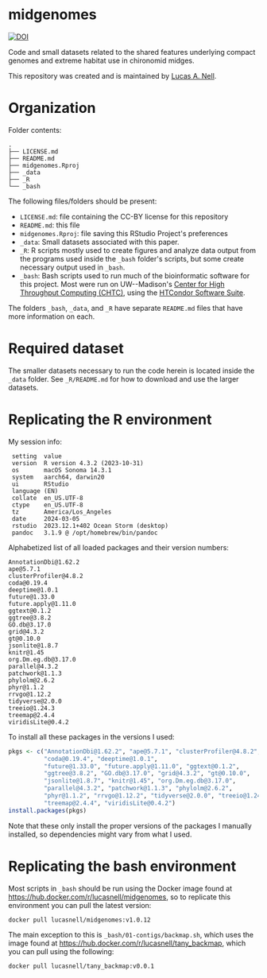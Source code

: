 # midgenomes

[![DOI](https://zenodo.org/badge/499583048.svg)](https://zenodo.org/badge/latestdoi/499583048)

Code and small datasets related to the shared features underlying compact 
genomes and extreme habitat use in chironomid midges.

This repository was created and is maintained by
[Lucas A. Nell](https://github.com/lucasnell).

# Organization

Folder contents:

```
.
├── LICENSE.md
├── README.md
├── midgenomes.Rproj
├── _data
├── _R
└── _bash
```

The following files/folders should be present:

- `LICENSE.md`: file containing the CC-BY license for this repository
- `README.md`: this file
- `midgenomes.Rproj`: file saving this RStudio Project's preferences
- `_data`: Small datasets associated with this paper.
- `_R`: R scripts mostly used to create figures and analyze data output 
  from the programs used inside the `_bash` folder's scripts, but some create
  necessary output used in `_bash`.
- `_bash`: Bash scripts used to run much of the bioinformatic
  software for this project. Most were run on UW--Madison's
  [Center for High Throughput Computing (CHTC)](https://chtc.cs.wisc.edu/),
  using the [HTCondor Software Suite](http://htcondor.org/).


The folders `_bash`, `_data`, and `_R` have separate
`README.md` files that have more information on each.


# Required dataset

The smaller datasets necessary to run the code herein is located inside
the `_data` folder.
See `_R/README.md` for how to download and use the larger datasets.



# Replicating the R environment

My session info:

```
 setting  value
 version  R version 4.3.2 (2023-10-31)
 os       macOS Sonoma 14.3.1
 system   aarch64, darwin20
 ui       RStudio
 language (EN)
 collate  en_US.UTF-8
 ctype    en_US.UTF-8
 tz       America/Los_Angeles
 date     2024-03-05
 rstudio  2023.12.1+402 Ocean Storm (desktop)
 pandoc   3.1.9 @ /opt/homebrew/bin/pandoc
```

Alphabetized list of all loaded packages and their version numbers:

```
AnnotationDbi@1.62.2
ape@5.7.1
clusterProfiler@4.8.2
coda@0.19.4
deeptime@1.0.1
future@1.33.0
future.apply@1.11.0
ggtext@0.1.2
ggtree@3.8.2
GO.db@3.17.0
grid@4.3.2
gt@0.10.0
jsonlite@1.8.7
knitr@1.45
org.Dm.eg.db@3.17.0
parallel@4.3.2
patchwork@1.1.3
phylolm@2.6.2
phyr@1.1.2
rrvgo@1.12.2
tidyverse@2.0.0
treeio@1.24.3
treemap@2.4.4
viridisLite@0.4.2
```

To install all these packages in the versions I used:

```r
pkgs <- c("AnnotationDbi@1.62.2", "ape@5.7.1", "clusterProfiler@4.8.2", 
          "coda@0.19.4", "deeptime@1.0.1",
          "future@1.33.0", "future.apply@1.11.0", "ggtext@0.1.2", 
          "ggtree@3.8.2", "GO.db@3.17.0", "grid@4.3.2", "gt@0.10.0", 
          "jsonlite@1.8.7", "knitr@1.45", "org.Dm.eg.db@3.17.0", 
          "parallel@4.3.2", "patchwork@1.1.3", "phylolm@2.6.2", 
          "phyr@1.1.2", "rrvgo@1.12.2", "tidyverse@2.0.0", "treeio@1.24.3", 
          "treemap@2.4.4", "viridisLite@0.4.2")
install.packages(pkgs)
```

Note that these only install the proper versions of the packages I manually 
installed, so dependencies might vary from what I used.



# Replicating the bash environment

Most scripts in `_bash` should be run using the Docker image found at
<https://hub.docker.com/r/lucasnell/midgenomes>, so to replicate this
environment you can pull the latest version:

```bash
docker pull lucasnell/midgenomes:v1.0.12
```


The main exception to this is `_bash/01-contigs/backmap.sh`,
which uses the image found at <https://hub.docker.com/r/lucasnell/tany_backmap>,
which you can pull using the following:

```bash
docker pull lucasnell/tany_backmap:v0.0.1
```
